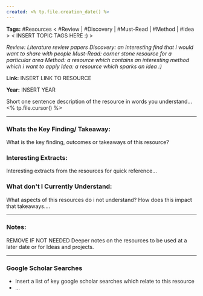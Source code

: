 ```yaml
---
created: <% tp.file.creation_date() %>
---
```

**Tags:** #Resources < #Review | #Discovery | #Must-Read | #Method | #Idea > < INSERT TOPIC TAGS HERE :) >

*Review: Literature review papers*
*Discovery: an interesting find that i would want to share with people*
*Must-Read: corner stone resource for a particular area*
*Method: a resource which contains an interesting method which i want to apply*
*Idea: a resource which sparks an idea :)*

**Link:** INSERT LINK TO RESOURCE

**Year:** INSERT YEAR

Short one sentence description of the resource in words you understand... <% tp.file.cursor() %>

---
### Whats the Key Finding/ Takeaway:

What is the key finding, outcomes or takeaways of this resource?

### Interesting Extracts:

Interesting extracts from the resources for quick reference...
### What don't I Currently Understand:

What aspects of this resources do i not understand?
How does this impact that takeaways.... 

---
### Notes:
REMOVE IF NOT NEEDED
Deeper notes on the resources to be used at a later date or for Ideas and projects. 

---
### Google Scholar Searches

- Insert a list of key google scholar searches which relate to this resource 
- ...

